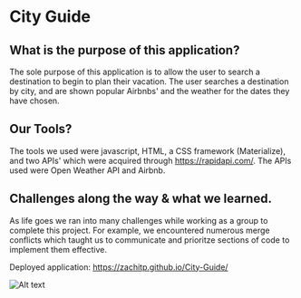# City Guide

## What is the purpose of this application?
The sole purpose of this application is to allow the user to search a destination to begin to plan their vacation. The user searches a destination by city, and are shown popular Airbnbs' and the weather for the dates they have chosen.

## Our Tools?

The tools we used were javascript, HTML, a CSS framework (Materialize), and two APIs'  which were acquired through https://rapidapi.com/. The APIs used were Open Weather API and Airbnb.

## Challenges along the way & what we learned.

As life goes we ran into many challenges while working as a group to complete this project. For example, we encountered numerous merge conflicts which taught us to communicate and prioritze sections of code to implement them effective.

Deployed application: https://zachitp.github.io/City-Guide/

![Alt text](./travelease.gif)

